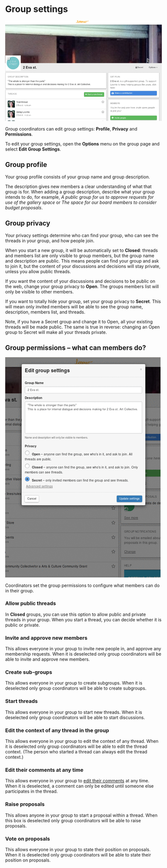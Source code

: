 # Group settings

<img class="screenshot" alt="Group options dropdown" src="edit_group_settings.gif" />

Group coordinators can edit group settings: **Profile**, **Privacy** and **Permissions**.

To edit your group settings, open the **Options** menu on the group page and select **Edit Group Settings**.

## Group profile

Your group profile consists of your group name and group description.

The description gives new members a clear understanding of what that group is for. When adding a group description, describe what your group intends to do, for example, *A public group for us to approve requests for use of the gallery space* or *The space for our board members to consider budget proposals*.

## Group privacy

Your privacy settings determine who can find your group, who can see the threads in your group, and how people join.

When you start a new group, it will be automatically set to **Closed**: threads and members list are only visible to group members, but the group name and description are public. This means people can find your group and ask to join it, but the content of your discussions and decisions will stay private, unless you allow public threads.

If you want the content of your discussions and decisions to be public on the web, change your group privacy to **Open**. The groups members list will only be visible to other members.

If you want to totally hide your group, set your group privacy to **Secret**. This will mean only invited members will be able to see the group name, description, members list, and threads.

Note, if you have a Secret group and change it to Open, all your existing threads will be made public. The same is true in reverse: changing an Open group to Secret will make all your threads private.


## Group permissions – what can members do?

<img class="screenshot" alt="Group options dropdown" src="edit_permissions.gif" />

Coordinators set the group permissions to configure what members can do in their group.

### Allow public threads

In **Closed** groups, you can use this option to allow public and private threads in your group. When you start a thread, you can decide whether it is public or private.

### Invite and approve new members

This allows everyone in your group to invite new people in, and approve any membership requests. When it is deselected only group coordinators will be able to invite and approve new members.

### Create sub-groups

This allows everyone in your group to create subgroups. When it is deselected only group coordinators will be able to create subgroups.

### Start threads

This allows everyone in your group to start new threads. When it is deselected only group coordinators will be able to start discussions.

### Edit the context of any thread in the group

This allows everyone in your group to edit the context of any thread. When it is deselected only group coordinators will be able to edit the thread context. (The person who started a thread can always edit the thread context.)

### Edit their comments at any time

This allows everyone in your group to [edit their comments](comments.html#editing-a-comment) at any time. When it is deselected, a comment can only be edited until someone else participates in the thread.

### Raise proposals

This allows anyone in your group to start a proposal within a thread. When this box is deselected only group coordinators will be able to raise proposals.

### Vote on proposals

This allows everyone in your group to state their position on proposals. When it is deselected only group coordinators will be able to state their position on proposals.
